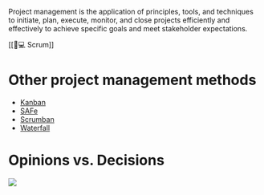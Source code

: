 Project management is the application of principles, tools, and techniques to initiate, plan, execute, monitor, and close projects efficiently and effectively to achieve specific goals and meet stakeholder expectations.

[[👨💻 Scrum]]

# Other project management methods

* [Kanban](https://www.atlassian.com/agile/kanban)
* [SAFe](https://scaledagileframework.com/)
* [Scrumban](https://www.agilealliance.org/scrumban/)
* [Waterfall](https://www.atlassian.com/agile/project-management/project-management-intro)

# Opinions vs. Decisions

![](https://twitter.com/andreasklinger/status/1400854256882622474)
